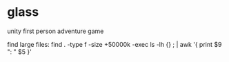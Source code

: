 # glass

unity first person adventure game

find large files: 
find . -type f -size +50000k -exec ls -lh {} \; | awk '{ print $9 ": " $5 }'